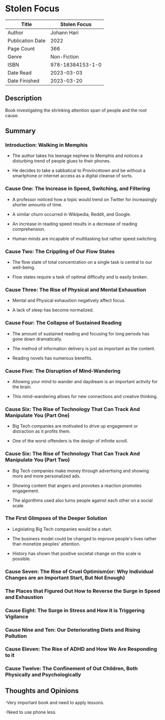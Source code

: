 # Stolen Focus

| Title            | Stolen Focus     |
|------------------|------------------|
| Author           | Johann Hari      |
| Publication Date | 2022             |
| Page Count       | 366              |
| Genre            | Non-Fiction      |
| ISBN             | 978-18384153-1-0 |
| Date Read        | 2023-03-03       |
| Date Finished    | 2023-03-20       |

## Description

Book investigating the shrinking attention span of people and the root cause.

## Summary

### Introduction: Walking in Memphis

- The author takes his teenage nephew to Memphis and notices a disturbing trend of people glues to their phones. 

- He decides to take a sabbatical to Provincetown and be without a smartphone or internet access as a digital cleanse of sorts.

### Cause One: The Increase in Speed, Switching, and Filtering

- A professor noticed how a topic would trend on Twitter for increasingly shorter amounts of time.

- A similar churn occurred in Wikipedia, Reddit, and Google.  

- An increase in reading speed results in a decrease of reading comprehension. 

- Human minds are incapable of multitasking but rather speed switching.

### Cause Two: The Crippling of Our Flow States

- The flow state of total concentration on a single task is central to our well-being.  

- Flow states require a task of optimal difficulty and is easily broken.  

### Cause Three: The Rise of Physical and Mental Exhaustion

- Mental and Physical exhaustion negatively affect focus.  

- A lack of sleep has become normalized.  

### Cause Four: The Collapse of Sustained Reading

- The amount of sustained reading and focusing for long periods has gone down dramatically.  

- The method of information delivery is just as important as the content.  

- Reading novels has numerous benefits.  

### Cause Five: The Disruption of Mind-Wandering

- Allowing your mind to wander and daydream is an important activity for the brain.  

- This mind-wandering allows for new connections and creative thinking.  

### Cause Six: The Rise of Technology That Can Track And Manipulate You (Part One)

- Big Tech companies are motivated to drive up engagement or distraction as it profits them.  

- One of the worst offenders is the design of infinite scroll.  

### Cause Six: The Rise of Technology That Can Track And Manipulate You (Part Two)

- Big Tech companies make money through advertising and showing more and more personalized ads.

- Showing content that angers and provokes a reaction promotes engagement.  

- The algorithms used also turns people against each other on a social scale.  

### The First Glimpses of the Deeper Solution

- Legislating Big Tech companies would be a start.  

- The business model could be changed to improve people's lives rather than monetize peoples' attention.  

- History has shown that positive societal change on this scale is possible.  

### Cause Seven: The Rise of Cruel Optimism(or: Why Individual Changes are an Important Start, But Not Enough)

### The Places that Figured Out How to Reverse the Surge in Speed and Exhaustion

### Cause Eight: The Surge in Stress and How it is Triggering Vigilance

### Cause Nine and Ten: Our Deteriorating Diets and Rising Pollution 

### Cause Eleven: The Rise of ADHD and How We Are Responding to it

### Cause Twelve: The Confinement of Out Children, Both Physically and Psychologically

## Thoughts and Opinions

-Very important book and need to apply lessons.

-Need to use phone less.
